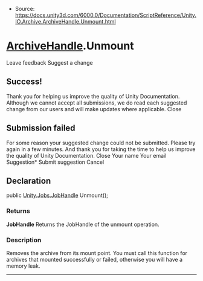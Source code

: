 * Source: https://docs.unity3d.com/6000.0/Documentation/ScriptReference/Unity.IO.Archive.ArchiveHandle.Unmount.html

#  [ArchiveHandle](https://docs.unity3d.com/6000.0/Documentation/ScriptReference/Unity.IO.Archive.ArchiveHandle.html).Unmount
Leave feedback
Suggest a change
## Success!
Thank you for helping us improve the quality of Unity Documentation. Although we cannot accept all submissions, we do read each suggested change from our users and will make updates where applicable.
Close
## Submission failed
For some reason your suggested change could not be submitted. Please <a>try again</a> in a few minutes. And thank you for taking the time to help us improve the quality of Unity Documentation.
Close
Your name Your email Suggestion* Submit suggestion
Cancel
## Declaration
public [Unity.Jobs.JobHandle](https://docs.unity3d.com/6000.0/Documentation/ScriptReference/Unity.Jobs.JobHandle.html) Unmount(); 
### Returns
**JobHandle** Returns the JobHandle of the unmount operation. 
### Description
Removes the archive from its mount point.
You must call this function for archives that mounted successfully or failed, otherwise you will have a memory leak.
* * *
